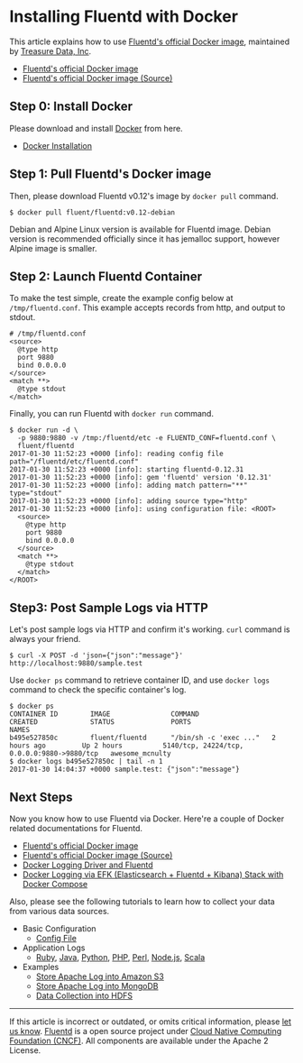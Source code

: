 # Installing Fluentd with Docker

This article explains how to use [Fluentd's official Docker image](https://hub.docker.com/r/fluent/fluentd/), maintained by
[Treasure Data, Inc](http://www.treasuredata.com/).

-   [Fluentd's official Docker image](https://hub.docker.com/r/fluent/fluentd/)
-   [Fluentd's official Docker image (Source)](https://github.com/fluent/fluentd-docker-image)


## Step 0: Install Docker

Please download and install [Docker](https://www.docker.com/) from here.

-   [Docker Installation](https://docs.docker.com/engine/installation/)

## Step 1: Pull Fluentd's Docker image

Then, please download Fluentd v0.12's image by `docker pull` command.

``` {.CodeRay}
$ docker pull fluent/fluentd:v0.12-debian
```
Debian and Alpine Linux version is available for Fluentd image. Debian
version is recommended officially since it has jemalloc support, however
Alpine image is smaller.

## Step 2: Launch Fluentd Container

To make the test simple, create the example config below at
`/tmp/fluentd.conf`. This example accepts records from http, and output
to stdout.

``` {.CodeRay}
# /tmp/fluentd.conf
<source>
  @type http
  port 9880
  bind 0.0.0.0
</source>
<match **>
  @type stdout
</match>
```

Finally, you can run Fluentd with `docker run` command.

``` {.CodeRay}
$ docker run -d \
  -p 9880:9880 -v /tmp:/fluentd/etc -e FLUENTD_CONF=fluentd.conf \
  fluent/fluentd
2017-01-30 11:52:23 +0000 [info]: reading config file path="/fluentd/etc/fluentd.conf"
2017-01-30 11:52:23 +0000 [info]: starting fluentd-0.12.31
2017-01-30 11:52:23 +0000 [info]: gem 'fluentd' version '0.12.31'
2017-01-30 11:52:23 +0000 [info]: adding match pattern="**" type="stdout"
2017-01-30 11:52:23 +0000 [info]: adding source type="http"
2017-01-30 11:52:23 +0000 [info]: using configuration file: <ROOT>
  <source>
    @type http
    port 9880
    bind 0.0.0.0
  </source>
  <match **>
    @type stdout
  </match>
</ROOT>
```

## Step3: Post Sample Logs via HTTP

Let's post sample logs via HTTP and confirm it's working. `curl` command
is always your friend.

``` {.CodeRay}
$ curl -X POST -d 'json={"json":"message"}' http://localhost:9880/sample.test
```

Use `docker ps` command to retrieve container ID, and use `docker logs`
command to check the specific container's log.

``` {.CodeRay}
$ docker ps
CONTAINER ID        IMAGE               COMMAND                  CREATED             STATUS              PORTS                                         NAMES
b495e527850c        fluent/fluentd      "/bin/sh -c 'exec ..."   2 hours ago         Up 2 hours          5140/tcp, 24224/tcp, 0.0.0.0:9880->9880/tcp   awesome_mcnulty
$ docker logs b495e527850c | tail -n 1
2017-01-30 14:04:37 +0000 sample.test: {"json":"message"}
```

## Next Steps

Now you know how to use Fluentd via Docker. Here're a couple of Docker
related documentations for Fluentd.

-   [Fluentd's official Docker image](https://hub.docker.com/r/fluent/fluentd/)
-   [Fluentd's official Docker image (Source)](https://github.com/fluent/fluentd-docker-image)
-   [Docker Logging Driver and Fluentd](/articles/docker-logging.md)
-   [Docker Logging via EFK (Elasticsearch + Fluentd + Kibana) Stack with Docker Compose](/articles/docker-logging-efk-compose.md)

Also, please see the following tutorials to learn how to collect your
data from various data sources.

-   Basic Configuration
    -   [Config File](/configuration/config-file.md)
-   Application Logs
    -   [Ruby](/articles/ruby.md), [Java](/articles/java.md), [Python](/articles/python.md), [PHP](/articles/php.md),
        [Perl](/articles/perl.md), [Node.js](/articles/nodejs.md), [Scala](/articles/scala.md)
-   Examples
    -   [Store Apache Log into Amazon S3](/articles/apache-to-s3.md)
    -   [Store Apache Log into MongoDB](/articles/apache-to-mongodb.md)
    -   [Data Collection into HDFS](/articles/http-to-hdfs.md)


------------------------------------------------------------------------

If this article is incorrect or outdated, or omits critical information, please [let us know](https://github.com/fluent/fluentd-docs-gitbook/issues?state=open).
[Fluentd](http://www.fluentd.org/) is a open source project under [Cloud Native Computing Foundation (CNCF)](https://cncf.io/). All components are available under the Apache 2 License.

